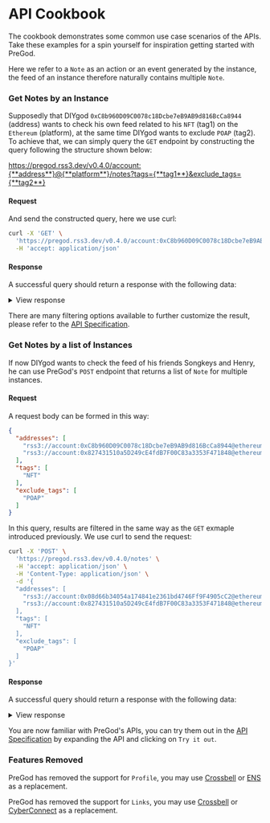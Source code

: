 # API Cookbook

The cookbook demonstrates some common use case scenarios of the APIs. Take these examples for a spin yourself for inspiration getting started with PreGod.

Here we refer to a `Note` as an action or an event generated by the instance, the feed of an instance therefore naturally contains multiple `Note`.

### Get Notes by an Instance

Supposedly that DIYgod `0xC8b960D09C0078c18Dcbe7eB9AB9d816BcCa8944` (address) wants to check his own feed related to his `NFT` (tag1) on the `Ethereum` (platform), at the same time DIYgod wants to exclude `POAP` (tag2). To achieve that, we can simply query the `GET` endpoint by constructing the query following the structure shown below:
<!-- markdownlint-disable MD034 -->
https://pregod.rss3.dev/v0.4.0/account:{**address**}@{**platform**}/notes?tags={**tag1**}&exclude_tags={**tag2**}
<!-- markdownlint-enable MD034 -->

#### Request

And send the constructed query, here we use curl:

```bash
curl -X 'GET' \
  'https://pregod.rss3.dev/v0.4.0/account:0xC8b960D09C0078c18Dcbe7eB9AB9d816BcCa8944@ethereum/notes?tags=NFT&exclude_tags=POAP' \
  -H 'accept: application/json'
```

#### Response

A successful query should return a response with the following data:

<details>
  <summary>View response</summary>

<p>

```json
{
    "version": "v0.4.0",
    "date_updated": "2022-05-15T11:57:26.000Z",
    "identifier": "rss3://account:0xc8b960d09c0078c18dcbe7eb9ab9d816bcca8944@ethereum/notes?exclude_tags=POAP\u0026limit=100\u0026tags=NFT",
    "total": 49,
    "list": [
        {
            "identifier": "rss3://note:0x5e598d0ce1811daf39c350ee5e7b2dcbe59c68adb4ec609a6bba173f025bdd28-430-539@ethereum",
            "date_created": "2022-03-17T23:23:35.000Z",
            "date_updated": "2022-03-17T23:23:35.000Z",
            "related_urls": [
                "https://etherscan.io/tx/0x5e598d0ce1811daf39c350ee5e7b2dcbe59c68adb4ec609a6bba173f025bdd28",
                "https://etherscan.io/nft/0x5452c7fb99d99fab3cc1875e9da9829cb50f7a13/539",
                "https://opensea.io/assets/0x5452c7fb99d99fab3cc1875e9da9829cb50f7a13/539"
            ],
            "tags": [
                "NFT"
            ],
            "authors": [
                "rss3://account:0xc8b960d09c0078c18dcbe7eb9ab9d816bcca8944@ethereum"
            ],
            "title": "The Genesis RSS3 Avatar NFT #539",
            "summary": "The Genesis RSS3 Avatar NFT is a collection of 10,000 unique avatars meticulously designed to identify RSS3 community members.",
            "attachments": [
                {
                    "type": "preview",
                    "address": "ipfs://QmSX9QiwjTGBk5m22UscTg3vrbMwUfFsmxVzMH57hkPD5U/539.png",
                    "mime_type": "image/png",
                    "size_in_bytes": 58017
                }
            ],
            "source": "Ethereum NFT",
            "metadata": {
                "collection_address": "0x5452c7fb99d99fab3cc1875e9da9829cb50f7a13",
                "collection_name": "The Genesis RSS3 Avatar NFT",
                "contract_type": "ERC721",
                "from": "0x0000000000000000000000000000000000000000",
                "log_index": 430,
                "network": "ethereum",
                "proof": "0x5e598d0ce1811daf39c350ee5e7b2dcbe59c68adb4ec609a6bba173f025bdd28-430-539",
                "to": "0xc8b960d09c0078c18dcbe7eb9ab9d816bcca8944",
                "token_id": "539",
                "token_standard": "ERC721",
                "token_symbol": "The Genesis RSS3 Avatar NFT"
            }
        },
        // .....
        {
            "identifier": "rss3://note:0xb8adc7580145efeca0a77dfd9453c09f9e1fdb78a77ea51a8c8f8a791ee59bde-207-5@ethereum",
            "date_created": "2021-06-03T04:02:46.000Z",
            "date_updated": "2021-06-03T04:02:46.000Z",
            "related_urls": [
                "https://etherscan.io/tx/0xb8adc7580145efeca0a77dfd9453c09f9e1fdb78a77ea51a8c8f8a791ee59bde",
                "https://etherscan.io/nft/0xacbe98efe2d4d103e221e04c76d7c55db15c8e89/5",
                "https://opensea.io/assets/0xacbe98efe2d4d103e221e04c76d7c55db15c8e89/5"
            ],
            "links": "rss3://note:0xb8adc7580145efeca0a77dfd9453c09f9e1fdb78a77ea51a8c8f8a791ee59bde-207-5@ethereum/links",
            "backlinks": "rss3://note:0xb8adc7580145efeca0a77dfd9453c09f9e1fdb78a77ea51a8c8f8a791ee59bde-207-5@ethereum/backlinks",
            "tags": [
                "NFT"
            ],
            "authors": [
                "rss3://account:0xc8b960d09c0078c18dcbe7eb9ab9d816bcca8944@ethereum"
            ],
            "title": "RSS Fruit Token #5",
            "summary": "RSS Fruits Token (RTF) are demon fruits for those who contribute significantly to the open protocol of RSS3",
            "attachments": [
                {
                    "type": "preview",
                    "address": "https://gateway.pinata.cloud/ipfs/Qmaou2nCtmy1dJX4QQdsCf9HLax5yFCUdkuoyZ2mStWTdd",
                    "mime_type": "image/png",
                    "size_in_bytes": 88330
                },
                {
                    "type": "attributes",
                    "content": "[{\"trait_type\":\"direction\",\"value\":\"right\"},{\"trait_type\":\"life cycle\",\"value\":\"1 leaf\"},{\"trait_type\":\"left fruit\",\"value\":\"orange\"},{\"trait_type\":\"right fruit\",\"value\":\"apple\"}]",
                    "mime_type": "text/json"
                }
            ],
            "source": "Ethereum NFT",
            "metadata": {
                "collection_address": "0xacbe98efe2d4d103e221e04c76d7c55db15c8e89",
                "collection_name": "RSS Fruits Token",
                "contract_type": "ERC721",
                "from": "0x0000000000000000000000000000000000000000",
                "log_index": 207,
                "network": "ethereum",
                "proof": "0xb8adc7580145efeca0a77dfd9453c09f9e1fdb78a77ea51a8c8f8a791ee59bde-207-5",
                "to": "0xc8b960d09c0078c18dcbe7eb9ab9d816bcca8944",
                "token_id": "5",
                "token_standard": "ERC721",
                "token_symbol": "RFT"
            }
        }
    ]
}
```

</p>
From the response we can see that a list of chronologically ordered Notes containing 49 NFTs acquisitions, each Note also carries all the details you need to enrich the experience of your app.

</details>

There are many filtering options available to further customize the result, please refer to the [API Specification](#api-specification).

### Get Notes by a list of Instances

If now DIYgod wants to check the feed of his friends Songkeys and Henry, he can use PreGod's `POST` endpoint that returns a list of `Note` for multiple instances.

#### Request

A request body can be formed in this way:

```json
{
  "addresses": [
    "rss3://account:0xC8b960D09C0078c18Dcbe7eB9AB9d816BcCa8944@ethereum",
    "rss3://account:0x827431510a5D249cE4fdB7F00C83a3353F471848@ethereum"
  ],
  "tags": [
    "NFT"
  ],
  "exclude_tags": [
    "POAP"
  ]
}
```

In this query, results are filtered in the same way as the `GET` exmaple introduced previously. We use curl to send the request:

```bash
curl -X 'POST' \
  'https://pregod.rss3.dev/v0.4.0/notes' \
  -H 'accept: application/json' \
  -H 'Content-Type: application/json' \
  -d '{
  "addresses": [
    "rss3://account:0x08d66b34054a174841e2361bd4746Ff9F4905cC2@ethereum",
    "rss3://account:0x827431510a5D249cE4fdB7F00C83a3353F471848@ethereum"
  ],
  "tags": [
    "NFT"
  ],
  "exclude_tags": [
    "POAP"
  ]
}'
```

#### Response

A successful query should return a response with the following data:

<details>
  <summary>View response</summary>
<p>

```json
{
    "version": "v0.4.0",
    "date_updated": "2022-05-10T20:16:27.000Z",
    "total": 25,
    "list": [
        {
            "identifier": "rss3://note:0x6e1b2a3cc4e86c4f22e5eff44cc4cc7b303543a1b052461a866c9665b4fd7b47-582-1008@ethereum",
            "date_created": "2022-04-11T02:02:20.000Z",
            "date_updated": "2022-04-11T02:02:20.000Z",
            "related_urls": [
                "https://etherscan.io/tx/0x6e1b2a3cc4e86c4f22e5eff44cc4cc7b303543a1b052461a866c9665b4fd7b47",
                "https://etherscan.io/nft/0x5452c7fb99d99fab3cc1875e9da9829cb50f7a13/1008",
                "https://opensea.io/assets/0x5452c7fb99d99fab3cc1875e9da9829cb50f7a13/1008"
            ],
            "links": "rss3://note:0x6e1b2a3cc4e86c4f22e5eff44cc4cc7b303543a1b052461a866c9665b4fd7b47-582-1008@ethereum/links",
            "backlinks": "rss3://note:0x6e1b2a3cc4e86c4f22e5eff44cc4cc7b303543a1b052461a866c9665b4fd7b47-582-1008@ethereum/backlinks",
            "tags": [
                "NFT"
            ],
            "authors": [
                "rss3://account:0x08d66b34054a174841e2361bd4746ff9f4905cc2@ethereum"
            ],
            "title": "The Genesis RSS3 Avatar NFT #1008",
            "summary": "The Genesis RSS3 Avatar NFT is a collection of 10,000 unique avatars meticulously designed to identify RSS3 community members.",
            "attachments": [
                {
                    "type": "preview",
                    "address": "ipfs://QmSX9QiwjTGBk5m22UscTg3vrbMwUfFsmxVzMH57hkPD5U/1008.png",
                    "mime_type": "image/png",
                    "size_in_bytes": 50746
                }
            ],
            "source": "Ethereum NFT",
            "metadata": {
                "collection_address": "0x5452c7fb99d99fab3cc1875e9da9829cb50f7a13",
                "collection_name": "The Genesis RSS3 Avatar NFT",
                "contract_type": "ERC721",
                "from": "0x0000000000000000000000000000000000000000",
                "log_index": 582,
                "network": "ethereum",
                "proof": "0x6e1b2a3cc4e86c4f22e5eff44cc4cc7b303543a1b052461a866c9665b4fd7b47-582-1008",
                "to": "0x08d66b34054a174841e2361bd4746ff9f4905cc2",
                "token_id": "1008",
                "token_standard": "ERC721",
                "token_symbol": "The Genesis RSS3 Avatar NFT"
            }
        },
        {
            "identifier": "rss3://note:0x5039d3f855cdacc81e4251abc5f3fd81cb634c144f8b5ed9d67cb1f42d537a02-230-19@ethereum",
            "date_created": "2022-01-19T14:00:00.000Z",
            "date_updated": "2022-01-19T14:00:00.000Z",
            "related_urls": [
                "https://etherscan.io/tx/0x5039d3f855cdacc81e4251abc5f3fd81cb634c144f8b5ed9d67cb1f42d537a02",
                "https://etherscan.io/nft/0xb9619cf4f875cdf0e3ce48b28a1c725bc4f6c0fb/19",
                "https://opensea.io/assets/0xb9619cf4f875cdf0e3ce48b28a1c725bc4f6c0fb/19"
            ],
            "links": "rss3://note:0x5039d3f855cdacc81e4251abc5f3fd81cb634c144f8b5ed9d67cb1f42d537a02-230-19@ethereum/links",
            "backlinks": "rss3://note:0x5039d3f855cdacc81e4251abc5f3fd81cb634c144f8b5ed9d67cb1f42d537a02-230-19@ethereum/backlinks",
            "tags": [
                "NFT"
            ],
            "authors": [
                "rss3://account:0x827431510a5d249ce4fdb7f00c83a3353f471848@ethereum"
            ],
            "title": "RSS3 Whitepaper v1.0",
            "summary": "RSS3 Whitepaper v1.0 - Commemorative & Limited Edition",
            "attachments": [
                {
                    "type": "external_url",
                    "content": "https://rss3.io/RSS3-Whitepaper.pdf",
                    "mime_type": "text/uri-list"
                },
                {
                    "type": "preview",
                    "address": "ipfs://bafybeiahqmf43pqwuq4vz4fugtg7nby4svjsn4f6a7mxfqnlfrgkww6maa/rss3-whitepaper-no-19.png",
                    "mime_type": "image/png",
                    "size_in_bytes": 117143
                },
                {
                    "type": "object",
                    "address": "ipfs://bafybeigyalxntwfje42gaylvc7qvkbsjhxyz54jdh6lzielalkkuift5ze/rss3-whitepaper-no-19.glb",
                    "mime_type": "model/gltf-binary",
                    "size_in_bytes": 3890832
                },
                {
                    "type": "attributes",
                    "content": "[{\"trait_type\":\"Author(s)\",\"value\":\"Natural Selection Labs\"},{\"trait_type\":\"Edition\",\"value\":\"First Edition\"},{\"trait_type\":\"Edition Language\",\"value\":\"English\"},{\"trait_type\":\"File Format\",\"value\":\"PDF\"},{\"trait_type\":\"No.\",\"value\":19},{\"trait_type\":\"Released Data\",\"value\":1610323200,\"display_type\":\"date\"}]",
                    "mime_type": "text/json"
                }
            ],
            "source": "Ethereum NFT",
            "metadata": {
                "collection_address": "0xb9619cf4f875cdf0e3ce48b28a1c725bc4f6c0fb",
                "collection_name": "RSS3 Whitepaper",
                "contract_type": "ERC721",
                "from": "0x0000000000000000000000000000000000000000",
                "log_index": 230,
                "network": "ethereum",
                "proof": "0x5039d3f855cdacc81e4251abc5f3fd81cb634c144f8b5ed9d67cb1f42d537a02-230-19",
                "to": "0x827431510a5d249ce4fdb7f00c83a3353f471848",
                "token_id": "19",
                "token_standard": "ERC721",
                "token_symbol": "RWP"
            }
        }
    ]
}
```

</p>

The response contains a list of Notes belonging to Songkeys and Henry, includes only `NFT` and excludes `POAP`, in a chronologically order.

</details>

You are now familiar with PreGod's APIs, you can try them out in the [API Specification](#api-specification) by expanding the API and clicking on `Try it out`.

### Features Removed

PreGod has removed the support for `Profile`, you may use [Crossbell](https://crossbell.io) or [ENS](https://ens.domains) as a replacement.

PreGod has removed the support for `Links`, you may use [Crossbell](https://crossbell.io) or [CyberConnect](https://cyberconnect.me) as a replacement.
